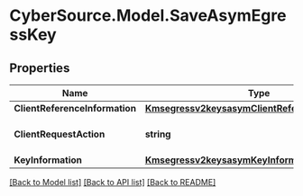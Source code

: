 # CyberSource.Model.SaveAsymEgressKey
## Properties

Name | Type | Description | Notes
------------ | ------------- | ------------- | -------------
**ClientReferenceInformation** | [**Kmsegressv2keysasymClientReferenceInformation**](Kmsegressv2keysasymClientReferenceInformation.md) |  | [optional] 
**ClientRequestAction** | **string** | Client request action.  | 
**KeyInformation** | [**Kmsegressv2keysasymKeyInformation**](Kmsegressv2keysasymKeyInformation.md) |  | 

[[Back to Model list]](../README.md#documentation-for-models) [[Back to API list]](../README.md#documentation-for-api-endpoints) [[Back to README]](../README.md)

